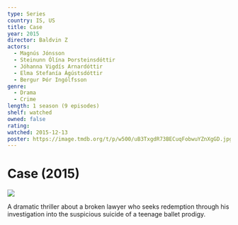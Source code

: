 ```yaml
---
type: Series
country: IS, US
title: Case
year: 2015
director: Baldvin Z
actors:
  - Magnús Jónsson
  - Steinunn Ólína Þorsteinsdóttir
  - Jóhanna Vigdís Arnardóttir
  - Elma Stefanía Ágústsdóttir
  - Bergur Þór Ingólfsson
genre:
  - Drama
  - Crime
length: 1 season (9 episodes)
shelf: watched
owned: false
rating:
watched: 2015-12-13
poster: https://image.tmdb.org/t/p/w500/uB3TxgdR73BECuqFobwuYZnXgGD.jpg
---
```


# Case (2015)

![](https://image.tmdb.org/t/p/w500/uB3TxgdR73BECuqFobwuYZnXgGD.jpg)

A dramatic thriller about a broken lawyer who seeks redemption through his investigation into the suspicious suicide of a teenage ballet prodigy.
